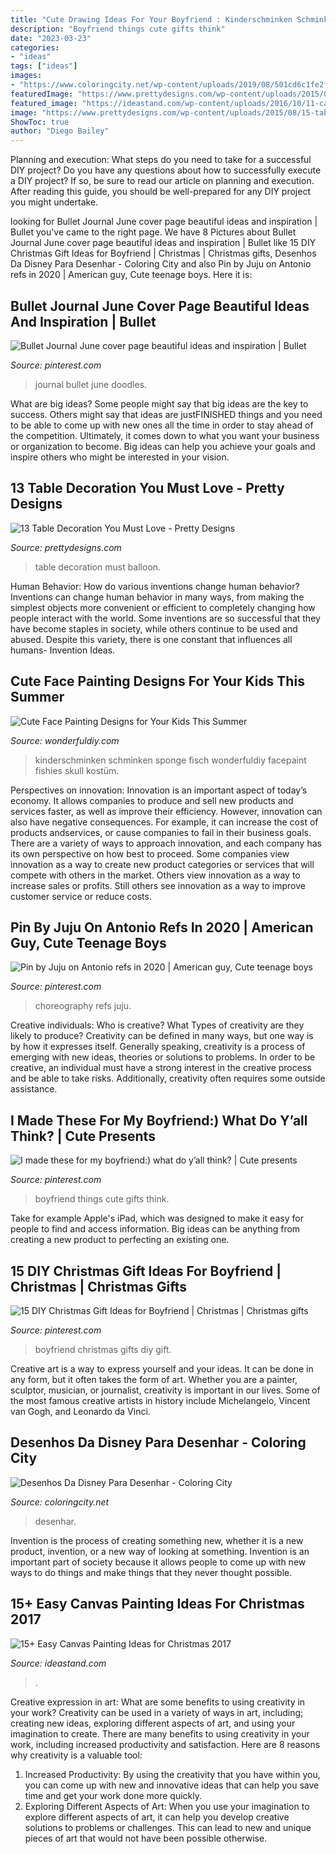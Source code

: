 ```yaml
---
title: "Cute Drawing Ideas For Your Boyfriend : Kinderschminken Schminken Sponge Fisch Wonderfuldiy Facepaint Fishies Skull Kostüm"
description: "Boyfriend things cute gifts think"
date: "2023-03-23"
categories:
- "ideas"
tags: ["ideas"]
images:
- "https://www.coloringcity.net/wp-content/uploads/2019/08/501cd6c1fe2f59ab8b131226f6cc3740_2.jpg"
featuredImage: "https://www.prettydesigns.com/wp-content/uploads/2015/08/15-table-decoration-you-must-love12.jpg"
featured_image: "https://ideastand.com/wp-content/uploads/2016/10/11-canvas-paintings-for-christmas.jpg"
image: "https://www.prettydesigns.com/wp-content/uploads/2015/08/15-table-decoration-you-must-love12.jpg"
ShowToc: true
author: "Diego Bailey"
---
```



Planning and execution: What steps do you need to take for a successful DIY project?
Do you have any questions about how to successfully execute a DIY project? If so, be sure to read our article on planning and execution. After reading this guide, you should be well-prepared for any DIY project you might undertake.

	

		
looking for Bullet Journal June cover page beautiful ideas and inspiration | Bullet you've came to the right page. We have 8 Pictures about Bullet Journal June cover page beautiful ideas and inspiration | Bullet like 15 DIY Christmas Gift Ideas for Boyfriend | Christmas | Christmas gifts, Desenhos Da Disney Para Desenhar - Coloring City and also Pin by Juju on Antonio refs in 2020 | American guy, Cute teenage boys. Here it is:
		
    
## Bullet Journal June Cover Page Beautiful Ideas And Inspiration | Bullet

<img loading=lazy src="https://i.pinimg.com/736x/c4/56/e7/c456e70e5584c50bffd0b23492c2934e.jpg" onerror="this.onerror=null;this.src='https://tse2.mm.bing.net/th?id=OIP.KIiUf_4cNelJa6dQhdHqvAHaJ3&amp;pid=15.1';" alt="Bullet Journal June cover page beautiful ideas and inspiration | Bullet">

_Source: pinterest.com_

>journal bullet june doodles. 

	

What are big ideas?
Some people might say that big ideas are the key to success. Others might say that ideas are justFINISHED things and you need to be able to come up with new ones all the time in order to stay ahead of the competition. Ultimately, it comes down to what you want your business or organization to become. Big ideas can help you achieve your goals and inspire others who might be interested in your vision.

    
## 13 Table Decoration You Must Love - Pretty Designs

<img loading=lazy src="https://www.prettydesigns.com/wp-content/uploads/2015/08/15-table-decoration-you-must-love12.jpg" onerror="this.onerror=null;this.src='https://tse2.mm.bing.net/th?id=OIP.lw9_5eVMTRxXevlNCCqvTAHaLH&amp;pid=15.1';" alt="13 Table Decoration You Must Love - Pretty Designs">

_Source: prettydesigns.com_

>table decoration must balloon. 

	

Human Behavior: How do various inventions change human behavior?
Inventions can change human behavior in many ways, from making the simplest objects more convenient or efficient to completely changing how people interact with the world. Some inventions are so successful that they have become staples in society, while others continue to be used and abused. Despite this variety, there is one constant that influences all humans- Invention Ideas.

    
## Cute Face Painting Designs For Your Kids This Summer

<img loading=lazy src="https://cdn.wonderfuldiy.com/wp-content/uploads/2016/06/Little-fishies.jpg" onerror="this.onerror=null;this.src='https://tse2.mm.bing.net/th?id=OIP.NKrrbcZalw4M5gUTXnUmMgHaJ4&amp;pid=15.1';" alt="Cute Face Painting Designs for Your Kids This Summer">

_Source: wonderfuldiy.com_

>kinderschminken schminken sponge fisch wonderfuldiy facepaint fishies skull kostüm. 

	

Perspectives on innovation:
Innovation is an important aspect of today’s economy. It allows companies to produce and sell new products and services faster, as well as improve their efficiency. However, innovation can also have negative consequences. For example, it can increase the cost of products andservices, or cause companies to fail in their business goals. There are a variety of ways to approach innovation, and each company has its own perspective on how best to proceed. Some companies view innovation as a way to create new product categories or services that will compete with others in the market. Others view innovation as a way to increase sales or profits. Still others see innovation as a way to improve customer service or reduce costs.

    
## Pin By Juju On Antonio Refs In 2020 | American Guy, Cute Teenage Boys

<img loading=lazy src="https://i.pinimg.com/736x/d5/15/5a/d5155a5e34c9e9989a844008e0b2c26a.jpg" onerror="this.onerror=null;this.src='https://tse3.mm.bing.net/th?id=OIP.RgLdrn-CNJAQzw3IHDD0hwHaNL&amp;pid=15.1';" alt="Pin by Juju on Antonio refs in 2020 | American guy, Cute teenage boys">

_Source: pinterest.com_

>choreography refs juju. 

	

Creative individuals: Who is creative? What Types of creativity are they likely to produce?
Creativity can be defined in many ways, but one way is by how it expresses itself. Generally speaking, creativity is a process of emerging with new ideas, theories or solutions to problems. In order to be creative, an individual must have a strong interest in the creative process and be able to take risks. Additionally, creativity often requires some outside assistance.

    
## I Made These For My Boyfriend:) What Do Y’all Think? | Cute Presents

<img loading=lazy src="https://i.pinimg.com/736x/0c/9e/18/0c9e186120332eaee777aaad524ff1c5.jpg" onerror="this.onerror=null;this.src='https://tse3.mm.bing.net/th?id=OIP.R2okWZGER_bb99KRamKh3wHaJ3&amp;pid=15.1';" alt="I made these for my boyfriend:) what do y’all think? | Cute presents">

_Source: pinterest.com_

>boyfriend things cute gifts think. 

	

Take for example Apple's iPad, which was designed to make it easy for people to find and access information. Big ideas can be anything from creating a new product to perfecting an existing one.

    
## 15 DIY Christmas Gift Ideas For Boyfriend | Christmas | Christmas Gifts

<img loading=lazy src="https://i.pinimg.com/564x/62/e0/51/62e05175581722988610944851ffeb55.jpg" onerror="this.onerror=null;this.src='https://tse2.mm.bing.net/th?id=OIP.GTzPpXphI9PswwEspLa3aQHaJ4&amp;pid=15.1';" alt="15 DIY Christmas Gift Ideas for Boyfriend | Christmas | Christmas gifts">

_Source: pinterest.com_

>boyfriend christmas gifts diy gift. 

	

Creative art is a way to express yourself and your ideas. It can be done in any form, but it often takes the form of art. Whether you are a painter, sculptor, musician, or journalist, creativity is important in our lives. Some of the most famous creative artists in history include Michelangelo, Vincent van Gogh, and Leonardo da Vinci.

    
## Desenhos Da Disney Para Desenhar - Coloring City

<img loading=lazy src="https://www.coloringcity.net/wp-content/uploads/2019/08/501cd6c1fe2f59ab8b131226f6cc3740_2.jpg" onerror="this.onerror=null;this.src='https://tse1.mm.bing.net/th?id=OIP.uMWJrKhfB30Sq55zMSdjogAAAA&amp;pid=15.1';" alt="Desenhos Da Disney Para Desenhar - Coloring City">

_Source: coloringcity.net_

>desenhar. 

	

Invention is the process of creating something new, whether it is a new product, invention, or a new way of looking at something. Invention is an important part of society because it allows people to come up with new ways to do things and make things that they never thought possible.

    
## 15+ Easy Canvas Painting Ideas For Christmas 2017

<img loading=lazy src="https://ideastand.com/wp-content/uploads/2016/10/11-canvas-paintings-for-christmas.jpg" onerror="this.onerror=null;this.src='https://tse2.mm.bing.net/th?id=OIP.1vj75GxPszDqT3178AVZpQHaJQ&amp;pid=15.1';" alt="15+ Easy Canvas Painting Ideas for Christmas 2017">

_Source: ideastand.com_

>. 

	

Creative expression in art: What are some benefits to using creativity in your work?
Creativity can be used in a variety of ways in art, including; creating new ideas, exploring different aspects of art, and using your imagination to create. There are many benefits to using creativity in your work, including increased productivity and satisfaction. Here are 8 reasons why creativity is a valuable tool: 
1. Increased Productivity: By using the creativity that you have within you, you can come up with new and innovative ideas that can help you save time and get your work done more quickly.
2. Exploring Different Aspects of Art: When you use your imagination to explore different aspects of art, it can help you develop creative solutions to problems or challenges. This can lead to new and unique pieces of art that would not have been possible otherwise. 

